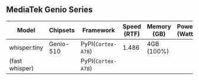 ## MediaTek Genio Series
  
  | Model            |  Chipsets  |    Framework          |    Speed (RTF) |   Memory (GB) |  Power (Watt) |     Temp (°C)    |
  |------------------|------------|-----------------------|------------------|--------------|---------------|------------------|
  | whisper:tiny     |  Genio-510 | PyPI(`Cortex-A78`)   |   1.486         | 4GB (100%)   |               |                 |
  | (fast whisper)   |            | PyPI(`Cortex-A78`)   |                 |              |               |                 |
